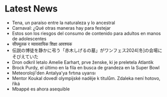 # Latest News
-  Tena, un paraíso entre la naturaleza y lo ancestral
-  Carnaval: ¿Qué otras maneras hay para festejar
-  Estos son los riesgos del consumo de contenido para adultos en manos de adolescentes
-  सीपमूलक र व्यावसायिक शिक्षा आवश्यक
-  伝説の博徒を静かに弔う「赤木しげるの墓」がワンフェス2024[冬]の会場にそびえていた
-  Dron odkril letalo Amelie Earhart, prve ženske, ki je preletela Atlantik
-  Brock Purdy, el último en la fila en busca de grandeza en la Super Bowl
-  Meteoroloji'den Antalya'ya fırtına uyarısı
-  Mentor Koukal dovedl olympijské naděje k titulům. Zdaleka není hotovo, říká
-  Mbappé es ahora asequible
